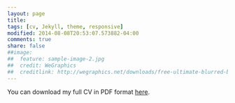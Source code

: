 ```yaml
---
layout: page
title: 
tags: [cv, Jekyll, theme, responsive]
modified: 2014-08-08T20:53:07.573882-04:00
comments: true
share: false
##image:
##  feature: sample-image-2.jpg
##  credit: WeGraphics
##  creditlink: http://wegraphics.net/downloads/free-ultimate-blurred-background-pack/
---
```


<p style="text-indent:0">You can download my full CV in PDF format <a href="../docs/oguzkaya.pdf" target="_blank">here</a>.</p>

<object width="100%" height="100px" data="../docs/oguzkaya.pdf" type="application/pdf">
<p> </p>
</object>

